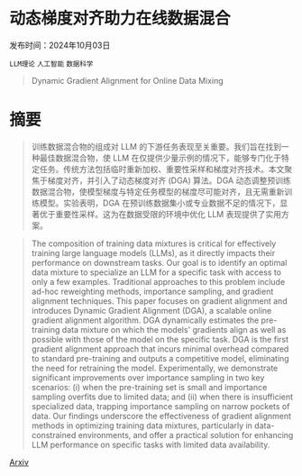 # 动态梯度对齐助力在线数据混合

发布时间：2024年10月03日

`LLM理论` `人工智能` `数据科学`

> Dynamic Gradient Alignment for Online Data Mixing

# 摘要

> 训练数据混合物的组成对 LLM 的下游任务表现至关重要。我们旨在找到一种最佳数据混合物，使 LLM 在仅提供少量示例的情况下，能够专门化于特定任务。传统方法包括临时重新加权、重要性采样和梯度对齐技术。本文聚焦于梯度对齐，并引入了动态梯度对齐 (DGA) 算法。DGA 动态调整预训练数据混合物，使模型梯度与特定任务模型的梯度尽可能对齐，且无需重新训练模型。实验表明，DGA 在预训练数据集小或专业数据不足的情况下，显著优于重要性采样。这为在数据受限的环境中优化 LLM 表现提供了实用方案。

> The composition of training data mixtures is critical for effectively training large language models (LLMs), as it directly impacts their performance on downstream tasks. Our goal is to identify an optimal data mixture to specialize an LLM for a specific task with access to only a few examples. Traditional approaches to this problem include ad-hoc reweighting methods, importance sampling, and gradient alignment techniques. This paper focuses on gradient alignment and introduces Dynamic Gradient Alignment (DGA), a scalable online gradient alignment algorithm. DGA dynamically estimates the pre-training data mixture on which the models' gradients align as well as possible with those of the model on the specific task. DGA is the first gradient alignment approach that incurs minimal overhead compared to standard pre-training and outputs a competitive model, eliminating the need for retraining the model. Experimentally, we demonstrate significant improvements over importance sampling in two key scenarios: (i) when the pre-training set is small and importance sampling overfits due to limited data; and (ii) when there is insufficient specialized data, trapping importance sampling on narrow pockets of data. Our findings underscore the effectiveness of gradient alignment methods in optimizing training data mixtures, particularly in data-constrained environments, and offer a practical solution for enhancing LLM performance on specific tasks with limited data availability.

[Arxiv](https://arxiv.org/abs/2410.02498)
